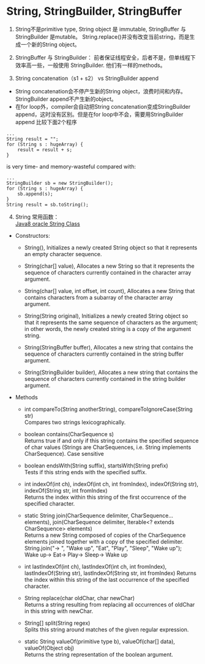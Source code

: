 # String, StringBuilder, StringBuffer

1. String不是primitive type, String object 是 immutable, StringBuffer 与 StringBuilder 是mutable。 String.replace()并没有改变当前string，而是生成一个新的String object。

2. StringBuffer 与 StringBuilder： 前者保证线程安全，后者不是，但单线程下效率高一些，一般使用 StringBuilder.  他们有一样的methods。
  
3. String concatenation（s1 + s2） vs StringBuilder append  
  * String concatenation会不停产生新的String object，浪费时间和内存。StringBuilder append不产生新的object。
  * 在for loop外，compiler会自动把String concatenation变成StringBuilder append，这时没有区别。但是在for loop中不会，需要用StringBuilder append
  比较下面2个程序
  ```
  ...
  String result = "";
  for (String s : hugeArray) {
      result = result + s;
  }
  ```
  is very time- and memory-wasteful compared with:  
  ```
  ...
  StringBuilder sb = new StringBuilder();
  for (String s : hugeArray) {
      sb.append(s);
  }
  String result = sb.toString();
  ```
4. String 常用函数：  
  [Java8 oracle String Class](https://docs.oracle.com/javase/8/docs/api/java/lang/String.html)
  * Constructors:  
    * String(), Initializes a newly created String object so that it represents an empty character sequence.  
    
    * String(char[] value), Allocates a new String so that it represents the sequence of characters currently contained in the character array argument.  
    * String(char[] value, int offset, int count), Allocates a new String that contains characters from a subarray of the character array argument.  
    * String(String original), Initializes a newly created String object so that it represents the same sequence of characters as the argument; in other words, the newly created string is a copy of the argument string.  
    * String(StringBuffer buffer), Allocates a new string that contains the sequence of characters currently contained in the string buffer argument.  
    * String(StringBuilder builder), Allocates a new string that contains the sequence of characters currently contained in the string builder argument.
  * Methods 
    * int	compareTo(String anotherString),  compareToIgnoreCase(String str)  
      Compares two strings lexicographically.
    
    * boolean	contains(CharSequence s)  
      Returns true if and only if this string contains the specified sequence of char values (Strings are CharSequences, i.e.       String implements CharSequence). Case sensitive
    * boolean	endsWith(String suffix), startsWith(String prefix)   
      Tests if this string ends with the specified suffix.
    * int	indexOf(int ch),  indexOf(int ch, int fromIndex),  indexOf(String str),  indexOf(String str, int fromIndex)  
      Returns the index within this string of the first occurrence of the specified character.
    * static String	join(CharSequence delimiter, CharSequence... elements),  join(CharSequence delimiter, Iterable<? extends CharSequence> elements)  
      Returns a new String composed of copies of the CharSequence elements joined together with a copy of the specified delimiter.  
      String.join("-> ", "Wake up", "Eat", "Play", "Sleep", "Wake up");  
      Wake up-> Eat-> Play-> Sleep-> Wake up
    * int	lastIndexOf(int ch), lastIndexOf(int ch, int fromIndex), lastIndexOf(String str), 	lastIndexOf(String str, int fromIndex)
      Returns the index within this string of the last occurrence of the specified character.
    * String	replace(char oldChar, char newChar)  
      Returns a string resulting from replacing all occurrences of oldChar in this string with newChar.
    * String[]	split(String regex)  
      Splits this string around matches of the given regular expression.
    * static String	valueOf(primitive type b), valueOf(char[] data), valueOf(Object obj)  
      Returns the string representation of the boolean argument.
